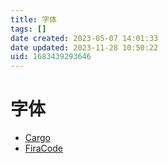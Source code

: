 ```yaml
---
title: 字体
tags: []
date created: 2023-05-07 14:01:33
date updated: 2023-11-28 10:50:22
uid: 1683439293646
---
```


# 字体

- [Cargo](https://cargo.site/)
- [FiraCode](https://github.com/tonsky/FiraCode)
